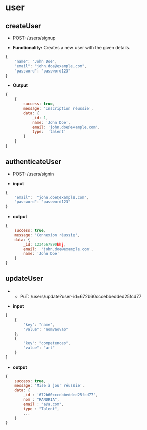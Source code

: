 # user
## createUser

- POST: /users/signup

-  **Functionality:** Creates a new user with the given details.
``` js
{
    "name": "John Doe",
    "email": "john.doe@example.com",
    "password": "password123"
}
```

- **Output**

``` js
{
    {
        success: true,
        message: 'Inscription réussie',
        data: {
            _id: 1,
            name: 'John Doe',
            email: 'john.doe@example.com',
            type:  'talent'
        }
    }
}
```

## authenticateUser

- POST: /users/signin

- **input**

``` js
{
    "email":  "john.doe@example.com",
    "password": "password123"
}
```

- **output**

``` js
{
    success: true,
    message: 'Connexion réussie',
    data: {
        _id: 1234567890khj,
        email:  'john.doe@example.com',
        name: 'John Doe'
    }
}
```

## updateUser

- - PuT: /users/update?user-id=672b60cccebbedded25fcd77

- **input**

``` js
[
    {
        "key": "name",
        "value": "nomVaovao"
    },
    {
        "key": "competences",
        "value": "art"
    }
]
```

- **output**

``` js
{
    success: true,
    message: 'Mise à jour réussie',
    data: {
        _id : '672b60cccebbedded25fcd77',
        nom : "RANDRIA",
        email : "a@a.com",
        type : "Talent",
        ...
    }
}
```